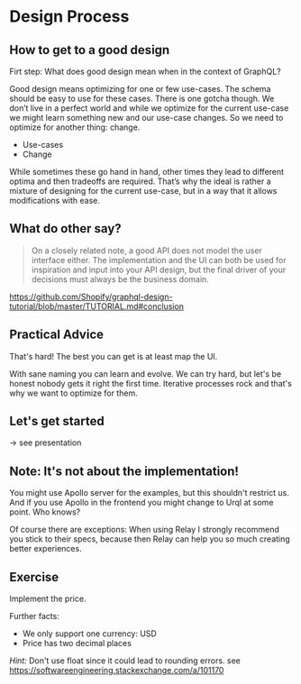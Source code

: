 # Design Process

## How to get to a good design

Firt step: What does good design mean when in the context of GraphQL?

Good design means optimizing for one or few use-cases. The schema should be easy to use for these cases.
There is one gotcha though. We don’t live in a perfect world and while we optimize for the current use-case we might learn something new and our use-case changes. So we need to optimize for another thing: change.

- Use-cases
- Change

While sometimes these go hand in hand, other times they lead to different optima and then tradeoffs are required. That’s why the ideal is rather a mixture of designing for the current use-case, but in a way that it allows modifications with ease.

## What do other say?

> On a closely related note, a good API does not model the user interface either. The implementation and the UI can both be used for inspiration and input into your API design, but the final driver of your decisions must always be the business domain.

https://github.com/Shopify/graphql-design-tutorial/blob/master/TUTORIAL.md#conclusion

## Practical Advice

That's hard! The best you can get is at least map the UI.

With sane naming you can learn and evolve. We can try hard, but let's be honest nobody gets it right the first time. Iterative processes rock and that's why we want to optimize for them.

## Let's get started

-> see presentation

## Note: It's not about the implementation!

You might use Apollo server for the examples, but this shouldn't restrict us. And if you use Apollo in the frontend you might change to Urql at some point. Who knows?

Of course there are exceptions: When using Relay I strongly recommend you stick to their specs, because then Relay can help you so much creating better experiences.

## Exercise

Implement the price.

Further facts:
- We only support one currency: USD
- Price has two decimal places

_Hint:_ Don't use float since it could lead to rounding errors. see https://softwareengineering.stackexchange.com/a/101170
